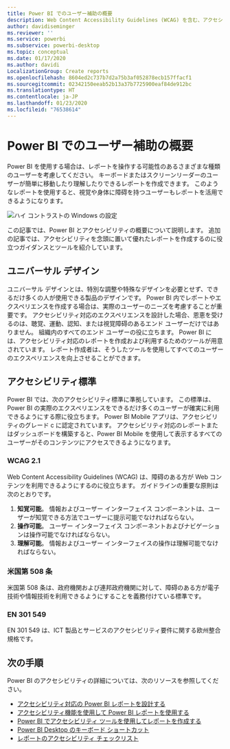 ```yaml
---
title: Power BI でのユーザー補助の概要
description: Web Content Accessibility Guidelines (WCAG) を含む、アクセシビリティ対応の Power BI Desktop レポートを作成するための機能と提案
author: davidiseminger
ms.reviewer: ''
ms.service: powerbi
ms.subservice: powerbi-desktop
ms.topic: conceptual
ms.date: 01/17/2020
ms.author: davidi
LocalizationGroup: Create reports
ms.openlocfilehash: 8604ed2c737b7d2a75b3af052878ecb157ffacf1
ms.sourcegitcommit: 02342150eeab52b13a37b7725900eaf84de912bc
ms.translationtype: HT
ms.contentlocale: ja-JP
ms.lasthandoff: 01/23/2020
ms.locfileid: "76538614"
---
```

# <a name="overview-of-accessibility-in-power-bi"></a>Power BI でのユーザー補助の概要

Power BI を使用する場合は、レポートを操作する可能性のあるさまざまな種類のユーザーを考慮してください。 キーボードまたはスクリーンリーダーのユーザーが簡単に移動したり理解したりできるレポートを作成できます。 このようなレポートを使用すると、視覚や身体に障碍を持つユーザーもレポートを活用できるようになります。

![ハイ コントラストの Windows の設定](media/desktop-accessibility/accessibility-05b.png)

この記事では、Power BI とアクセシビリティの概要について説明します。 追加の記事では、アクセシビリティを念頭に置いて優れたレポートを作成するのに役立つガイダンスとツールを紹介しています。

## <a name="universal-design"></a>ユニバーサル デザイン

ユニバーサル デザインとは、特別な調整や特殊なデザインを必要とせず、できるだけ多くの人が使用できる製品のデザインです。 Power BI 内でレポートやエクスペリエンスを作成する場合は、実際のユーザーのニーズを考慮することが重要です。 アクセシビリティ対応のエクスペリエンスを設計した場合、恩恵を受けるのは、聴覚、運動、認知、または視覚障碍のあるエンド ユーザーだけではありません。 組織内のすべてのエンド ユーザーの役に立ちます。 Power BI には、アクセシビリティ対応のレポートを作成および利用するためのツールが用意されています。 レポート作成者は、そうしたツールを使用してすべてのユーザーのエクスペリエンスを向上させることができます。

## <a name="accessibility-standards"></a>アクセシビリティ標準

Power BI では、次のアクセシビリティ標準に準拠しています。 この標準は、Power BI の実際のエクスペリエンスをできるだけ多くのユーザーが確実に利用できるようにする際に役立ちます。 Power BI Mobile アプリは、アクセシビリティのグレード c に認定されています。 アクセシビリティ対応のレポートまたはダッシュボードを構築すると、Power BI Mobile を使用して表示するすべてのユーザーがそのコンテンツにアクセスできるようになります。

### <a name="wcag-21"></a>WCAG 2.1

Web Content Accessibility Guidelines (WCAG) は、障碍のある方が Web コンテンツを利用できるようにするのに役立ちます。 ガイドラインの重要な原則は次のとおりです。

1. **知覚可能**。 情報およびユーザー インターフェイス コンポーネントは、ユーザーが知覚できる方法でユーザーに提示可能でなければならない。
2. **操作可能**。 ユーザー インターフェイス コンポーネントおよびナビゲーションは操作可能でなければならない。
3. **理解可能**。 情報およびユーザー インターフェイスの操作は理解可能でなければならない。

### <a name="us-section-508"></a>米国第 508 条

米国第 508 条は、政府機関および連邦政府機関に対して、障碍のある方が電子技術や情報技術を利用できるようにすることを義務付けている標準です。

### <a name="en-301-549"></a>EN 301 549

EN 301 549 は、ICT 製品とサービスのアクセシビリティ要件に関する欧州整合規格です。  

## <a name="next-steps"></a>次の手順

Power BI のアクセシビリティの詳細については、次のリソースを参照してください。

* [アクセシビリティ対応の Power BI レポートを設計する](desktop-accessibility-creating-reports.md)
* [アクセシビリティ機能を使用して Power BI レポートを使用する](desktop-accessibility-consuming-tools.md)
* [Power BI でアクセシビリティ ツールを使用してレポートを作成する](desktop-accessibility-creating-tools.md)
* [Power BI Desktop のキーボード ショートカット](desktop-accessibility-keyboard-shortcuts.md)
* [レポートのアクセシビリティ チェックリスト](desktop-accessibility-creating-reports.md#report-accessibility-checklist)


